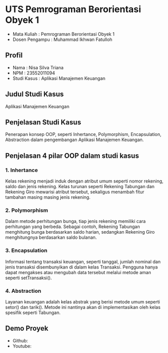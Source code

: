# UTS Pemrograman Berorientasi Obyek 1
- Mata Kuliah : Pemrograman Berorientasi Obyek 1
- Dosen Pengampu : Muhammad Ikhwan Fatulloh
## Profil
- Nama : Nisa Silva Triana
- NPM : 23552011094
- Studi Kasus : Aplikasi Manajemen Keuangan
## Judul Studi Kasus
Aplikasi Manajemen Keuangan
## Penjelasan Studi Kasus
Penerapan konsep OOP, seperti Inhertance, Polymorphism, Encapsulation, Abstraction dalam pengembangan Aplikasi Manajemen Keuangan.
## Penjelasan 4 pilar OOP dalam studi kasus
### 1. Inhertance
Kelas rekening menjadi induk dengan atribut umum seperti nomor rekening, saldo dan jenis rekening. Kelas turunan seperti Rekening Tabungan dan Rekening Giro mewarisi atribut tersebut, sekaligus menambah fitur tambahan masing masing jenis rekening.
### 2. Polymorphism
Dalam metode perhitungan bunga, tiap jenis rekening memiliki cara perhitungan yang berbeda. Sebagai contoh, Rekening Tabungan menghitung bunga berdasarkan saldo harian, sedangkan Rekening Giro menghitungnya berdasarkan saldo bulanan.
### 3. Encapsulation
Informasi tentang transaksi keuangan, seperti tanggal, jumlah nominal dan jenis transaksi disembunyikan di dalam kelas Transaksi. Pengguna hanya dapat mengakses atau mengubah data tersebut melalui metode aman seperti setTransaksi().
### 4. Abstraction
Layanan keuangan adalah kelas abstrak yang berisi metode umum seperti setor() dan tarik(). Metode ini nantinya akan di implementasikan oleh kelas spesifik seperti Tabungan.
## Demo Proyek
- Github:
- Youtube:
